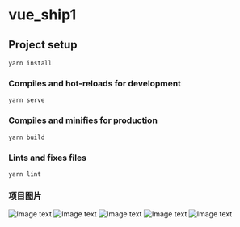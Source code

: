 # vue_ship1

## Project setup
```
yarn install
```

### Compiles and hot-reloads for development
```
yarn serve
```

### Compiles and minifies for production
```
yarn build
```

### Lints and fixes files
```
yarn lint
```

### 项目图片
![Image text](https://github.com/gao9575/python/blob/master/1.jpg)
![Image text](https://github.com/gao9575/python/blob/master/2.jpg)
![Image text](https://github.com/gao9575/python/blob/master/3.jpg)
![Image text](https://github.com/gao9575/python/blob/master/4.jpg)
![Image text](https://github.com/gao9575/python/blob/master/5.jpg)
